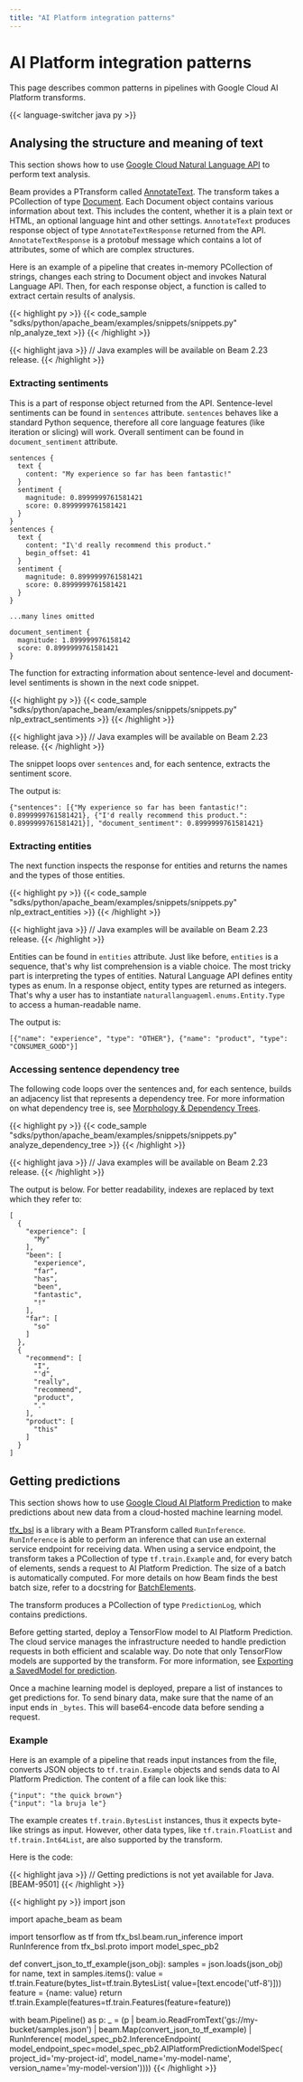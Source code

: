 ```yaml
---
title: "AI Platform integration patterns"
---
```

<!--
Licensed under the Apache License, Version 2.0 (the "License");
you may not use this file except in compliance with the License.
You may obtain a copy of the License at

http://www.apache.org/licenses/LICENSE-2.0

Unless required by applicable law or agreed to in writing, software
distributed under the License is distributed on an "AS IS" BASIS,
WITHOUT WARRANTIES OR CONDITIONS OF ANY KIND, either express or implied.
See the License for the specific language governing permissions and
limitations under the License.
-->

# AI Platform integration patterns

This page describes common patterns in pipelines with Google Cloud AI Platform transforms.

{{< language-switcher java py >}}

## Analysing the structure and meaning of text

This section shows how to use [Google Cloud Natural Language API](https://cloud.google.com/natural-language) to perform text analysis.

Beam provides a PTransform called [AnnotateText](https://beam.apache.org/releases/pydoc/current/apache_beam.ml.gcp.naturallanguageml.html#apache_beam.ml.gcp.naturallanguageml.AnnotateText). The transform takes a PCollection of type [Document](https://beam.apache.org/releases/pydoc/current/apache_beam.ml.gcp.naturallanguageml.html#apache_beam.ml.gcp.naturallanguageml.Document). Each Document object contains various information about text. This includes the content, whether it is a plain text or HTML, an optional language hint and other settings.
`AnnotateText` produces response object of type `AnnotateTextResponse` returned from the API. `AnnotateTextResponse` is a protobuf message which contains a lot of attributes, some of which are complex structures.

Here is an example of a pipeline that creates in-memory PCollection of strings, changes each string to Document object and invokes Natural Language API. Then, for each response object, a function is called to extract certain results of analysis.

{{< highlight py >}}
{{< code_sample "sdks/python/apache_beam/examples/snippets/snippets.py" nlp_analyze_text >}}
{{< /highlight >}}

{{< highlight java >}}
// Java examples will be available on Beam 2.23 release.
{{< /highlight >}}


### Extracting sentiments

This is a part of response object returned from the API. Sentence-level sentiments can be found in `sentences` attribute. `sentences` behaves like a standard Python sequence, therefore all core language features (like iteration or slicing) will work. Overall sentiment can be found in `document_sentiment` attribute.

```
sentences {
  text {
    content: "My experience so far has been fantastic!"
  }
  sentiment {
    magnitude: 0.8999999761581421
    score: 0.8999999761581421
  }
}
sentences {
  text {
    content: "I\'d really recommend this product."
    begin_offset: 41
  }
  sentiment {
    magnitude: 0.8999999761581421
    score: 0.8999999761581421
  }
}

...many lines omitted

document_sentiment {
  magnitude: 1.899999976158142
  score: 0.8999999761581421
}
```

The function for extracting information about sentence-level and document-level sentiments is shown in the next code snippet.

{{< highlight py >}}
{{< code_sample "sdks/python/apache_beam/examples/snippets/snippets.py" nlp_extract_sentiments >}}
{{< /highlight >}}

{{< highlight java >}}
// Java examples will be available on Beam 2.23 release.
{{< /highlight >}}

The snippet loops over `sentences` and, for each sentence, extracts the sentiment score. 

The output is:

```
{"sentences": [{"My experience so far has been fantastic!": 0.8999999761581421}, {"I'd really recommend this product.": 0.8999999761581421}], "document_sentiment": 0.8999999761581421}
```

### Extracting entities

The next function inspects the response for entities and returns the names and the types of those entities. 

{{< highlight py >}}
{{< code_sample "sdks/python/apache_beam/examples/snippets/snippets.py" nlp_extract_entities >}}
{{< /highlight >}}

{{< highlight java >}}
// Java examples will be available on Beam 2.23 release.
{{< /highlight >}}

Entities can be found in `entities` attribute. Just like before, `entities` is a sequence, that's why list comprehension is a viable choice. The most tricky part is interpreting the types of entities. Natural Language API defines entity types as enum. In a response object, entity types are returned as integers. That's why a user has to instantiate `naturallanguageml.enums.Entity.Type` to access a human-readable name.

The output is:

```
[{"name": "experience", "type": "OTHER"}, {"name": "product", "type": "CONSUMER_GOOD"}]
```

### Accessing sentence dependency tree

The following code loops over the sentences and, for each sentence, builds an adjacency list that represents a dependency tree. For more information on what dependency tree is, see [Morphology & Dependency Trees](https://cloud.google.com/natural-language/docs/morphology#dependency_trees).

{{< highlight py >}}
{{< code_sample "sdks/python/apache_beam/examples/snippets/snippets.py" analyze_dependency_tree >}}
{{< /highlight >}}

{{< highlight java >}}
// Java examples will be available on Beam 2.23 release.
{{< /highlight >}}

The output is below. For better readability, indexes are replaced by text which they refer to:

```
[
  {
    "experience": [
      "My"
    ],
    "been": [
      "experience",
      "far",
      "has",
      "been",
      "fantastic",
      "!"
    ],
    "far": [
      "so"
    ]
  },
  {
    "recommend": [
      "I",
      "'d",
      "really",
      "recommend",
      "product",
      "."
    ],
    "product": [
      "this"
    ]
  }
]
```

## Getting predictions

This section shows how to use [Google Cloud AI Platform Prediction](https://cloud.google.com/ai-platform/prediction/docs/overview) to make predictions about new data from a cloud-hosted machine learning model.
 
[tfx_bsl](https://github.com/tensorflow/tfx-bsl) is a library with a Beam PTransform called `RunInference`. `RunInference` is able to perform an inference that can use an external service endpoint for receiving data. When using a service endpoint, the transform takes a PCollection of type `tf.train.Example` and, for every batch of elements, sends a request to AI Platform Prediction. The size of a batch is automatically computed. For more details on how Beam finds the best batch size, refer to a docstring for [BatchElements](https://beam.apache.org/releases/pydoc/current/apache_beam.transforms.util.html?highlight=batchelements#apache_beam.transforms.util.BatchElements).
 
 The transform produces a PCollection of type `PredictionLog`, which contains predictions.

Before getting started, deploy a TensorFlow model to AI Platform Prediction. The cloud service manages the infrastructure needed to handle prediction requests in both efficient and scalable way. Do note that only TensorFlow models are supported by the transform. For more information, see [Exporting a SavedModel for prediction](https://cloud.google.com/ai-platform/prediction/docs/exporting-savedmodel-for-prediction).

Once a machine learning model is deployed, prepare a list of instances to get predictions for. To send binary data, make sure that the name of an input ends in `_bytes`. This will base64-encode data before sending a request.

### Example
Here is an example of a pipeline that reads input instances from the file, converts JSON objects to `tf.train.Example` objects and sends data to AI Platform Prediction. The content of a file can look like this:

```
{"input": "the quick brown"}
{"input": "la bruja le"}
``` 

The example creates `tf.train.BytesList` instances, thus it expects byte-like strings as input. However, other data types, like `tf.train.FloatList` and `tf.train.Int64List`, are also supported by the transform.

Here is the code:

{{< highlight java >}}
// Getting predictions is not yet available for Java. [BEAM-9501]
{{< /highlight >}}

{{< highlight py >}}
import json

import apache_beam as beam

import tensorflow as tf
from tfx_bsl.beam.run_inference import RunInference
from tfx_bsl.proto import model_spec_pb2

def convert_json_to_tf_example(json_obj):
  samples = json.loads(json_obj)
  for name, text in samples.items():
      value = tf.train.Feature(bytes_list=tf.train.BytesList(
        value=[text.encode('utf-8')]))
      feature = {name: value}
      return tf.train.Example(features=tf.train.Features(feature=feature))

with beam.Pipeline() as p:
     _ = (p
         | beam.io.ReadFromText('gs://my-bucket/samples.json')
         | beam.Map(convert_json_to_tf_example)
         | RunInference(
             model_spec_pb2.InferenceEndpoint(
                 model_endpoint_spec=model_spec_pb2.AIPlatformPredictionModelSpec(
                     project_id='my-project-id',
                     model_name='my-model-name',
                     version_name='my-model-version'))))
{{< /highlight >}}
